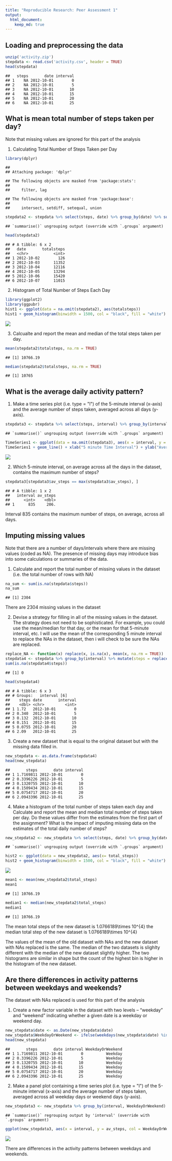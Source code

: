```yaml
---
title: "Reproducible Research: Peer Assessment 1"
output: 
  html_document:
    keep_md: true
---
```



## Loading and preprocessing the data

```r
unzip('activity.zip')
stepdata <- read.csv('activity.csv', header = TRUE)
head(stepdata)
```

```
##   steps       date interval
## 1    NA 2012-10-01        0
## 2    NA 2012-10-01        5
## 3    NA 2012-10-01       10
## 4    NA 2012-10-01       15
## 5    NA 2012-10-01       20
## 6    NA 2012-10-01       25
```


## What is mean total number of steps taken per day?
Note that missing values are ignored for this part of the analysis

1. Calculating Total Number of Steps Taken per Day


```r
library(dplyr)
```

```
## 
## Attaching package: 'dplyr'
```

```
## The following objects are masked from 'package:stats':
## 
##     filter, lag
```

```
## The following objects are masked from 'package:base':
## 
##     intersect, setdiff, setequal, union
```

```r
stepdata2 <- stepdata %>% select(steps, date) %>% group_by(date) %>% summarise(totalsteps = sum(steps)) %>% na.omit()
```

```
## `summarise()` ungrouping output (override with `.groups` argument)
```

```r
head(stepdata2)
```

```
## # A tibble: 6 x 2
##   date       totalsteps
##   <chr>           <int>
## 1 2012-10-02        126
## 2 2012-10-03      11352
## 3 2012-10-04      12116
## 4 2012-10-05      13294
## 5 2012-10-06      15420
## 6 2012-10-07      11015
```

2. Histogram of Total Number of Steps Each Day


```r
library(ggplot2)
library(ggpubr)
hist1 <- ggplot(data = na.omit(stepdata2), aes(totalsteps))
hist1 + geom_histogram(binwidth = 1500, col = "black", fill = "white") + xlab("Total daily steps") + ggtitle("Histogram of Total Steps by Day") + theme_pubclean()
```

![](PA1_template_files/figure-html/unnamed-chunk-3-1.png)<!-- -->

3. Calcualte and report the mean and median of the total steps taken per day.


```r
mean(stepdata2$totalsteps, na.rm = TRUE)
```

```
## [1] 10766.19
```


```r
median(stepdata2$totalsteps, na.rm = TRUE)
```

```
## [1] 10765
```


## What is the average daily activity pattern?
1. Make a time series plot (i.e. type = "l") of the 5-minute interval (x-axis) and the average number of steps taken, averaged across all days (y-axis).


```r
stepdata3 <- stepdata %>% select(steps, interval) %>% group_by(interval) %>% na.omit() %>% summarise(av_steps = mean(steps))
```

```
## `summarise()` ungrouping output (override with `.groups` argument)
```

```r
TimeSeries1 <- ggplot(data = na.omit(stepdata3), aes(x = interval, y = av_steps))
TimeSeries1 + geom_line() + xlab("5 minute Time Interval") + ylab("Average Number of Steps across all days") + ggtitle("Time Series of Average Steps per 5 minute Interval") + theme_pubclean()
```

![](PA1_template_files/figure-html/unnamed-chunk-6-1.png)<!-- -->

2. Which 5-minute interval, on average across all the days in the dataset, contains the maximum number of steps?


```r
stepdata3[stepdata3$av_steps == max(stepdata3$av_steps), ]
```

```
## # A tibble: 1 x 2
##   interval av_steps
##      <int>    <dbl>
## 1      835     206.
```
Interval 835 contains the maximum number of steps, on average, across all days. 


## Imputing missing values
Note that there are a number of days/intervals where there are missing values (coded as NA). The presence of missing days may introduce bias into some calculations or summaries of the data.

1. Calculate and report the total number of missing values in the dataset (i.e. the total number of rows with NA)


```r
na_sum <- sum(is.na(stepdata$steps))
na_sum
```

```
## [1] 2304
```
There are 2304 missing values in the dataset

2. Devise a strategy for filling in all of the missing values in the dataset. The strategy does not need to be sophisticated. For example, you could use the mean/median for that day, or the mean for that 5-minute interval, etc.
I will use the mean of the corresponding 5 minute interval to replace the NAs in the dataset, then i will check to be sure the NAs are replaced. 


```r
replace_NA <- function(x) replace(x, is.na(x), mean(x, na.rm = TRUE))
stepdata4 <- stepdata %>% group_by(interval) %>% mutate(steps = replace_NA(steps))
sum(is.na(stepdata4$steps))
```

```
## [1] 0
```

```r
head(stepdata4)
```

```
## # A tibble: 6 x 3
## # Groups:   interval [6]
##    steps date       interval
##    <dbl> <chr>         <int>
## 1 1.72   2012-10-01        0
## 2 0.340  2012-10-01        5
## 3 0.132  2012-10-01       10
## 4 0.151  2012-10-01       15
## 5 0.0755 2012-10-01       20
## 6 2.09   2012-10-01       25
```

3. Create a new dataset that is equal to the original dataset but with the missing data filled in.


```r
new_stepdata <- as.data.frame(stepdata4)
head(new_stepdata)
```

```
##       steps       date interval
## 1 1.7169811 2012-10-01        0
## 2 0.3396226 2012-10-01        5
## 3 0.1320755 2012-10-01       10
## 4 0.1509434 2012-10-01       15
## 5 0.0754717 2012-10-01       20
## 6 2.0943396 2012-10-01       25
```


4. Make a histogram of the total number of steps taken each day and Calculate and report the mean and median total number of steps taken per day. Do these values differ from the estimates from the first part of the assignment? What is the impact of imputing missing data on the estimates of the total daily number of steps?


```r
new_stepdata2 <- new_stepdata %>% select(steps, date) %>% group_by(date) %>% summarise(total_steps = sum(steps))
```

```
## `summarise()` ungrouping output (override with `.groups` argument)
```

```r
hist2 <- ggplot(data = new_stepdata2, aes(x= total_steps))
hist2 + geom_histogram(binwidth = 1500, col = "black", fill = "white") + xlab("Total Daily Steps") + ggtitle("Histogram of Total Steps by Day") + theme_pubclean()
```

![](PA1_template_files/figure-html/unnamed-chunk-11-1.png)<!-- -->

```r
mean1 <- mean(new_stepdata2$total_steps)
mean1
```

```
## [1] 10766.19
```

```r
median1 <- median(new_stepdata2$total_steps)
median1
```

```
## [1] 10766.19
```

The mean total steps of the new dataset is 1.0766189\times 10^{4} 
the median total step of the new dataset is 1.0766189\times 10^{4}

The values of the mean of the old dataset with NAs and the new dataset with NAs replaced is the same. The median of the two datasets is slighlty different with the median of the new dataset slightly higher. The two histograms are similar in shape but the count of the highest bin is higher in the histogram of the new dataset.


## Are there differences in activity patterns between weekdays and weekends?
The dataset with NAs replaced is used for this part of the analysis

1. Create a new factor variable in the dataset with two levels – “weekday” and “weekend” indicating whether a given date is a weekday or weekend day.


```r
new_stepdata$date <- as.Date(new_stepdata$date)
new_stepdata$WeekdayOrWeekend <- ifelse(weekdays(new_stepdata$date) %in% c("Saturday", "Sunday"), "Weekend", "Weekday")
head(new_stepdata)
```

```
##       steps       date interval WeekdayOrWeekend
## 1 1.7169811 2012-10-01        0          Weekday
## 2 0.3396226 2012-10-01        5          Weekday
## 3 0.1320755 2012-10-01       10          Weekday
## 4 0.1509434 2012-10-01       15          Weekday
## 5 0.0754717 2012-10-01       20          Weekday
## 6 2.0943396 2012-10-01       25          Weekday
```

2. Make a panel plot containing a time series plot (i.e. type = "l") of the 5-minute interval (x-axis) and the average number of steps taken, averaged across all weekday days or weekend days (y-axis).


```r
new_stepdata3 <- new_stepdata %>% group_by(interval, WeekdayOrWeekend) %>% summarise(av_steps = mean(steps))
```

```
## `summarise()` regrouping output by 'interval' (override with `.groups` argument)
```

```r
ggplot(new_stepdata3, aes(x = interval, y = av_steps, col = WeekdayOrWeekend)) + geom_line() + facet_grid(WeekdayOrWeekend ~.) + xlab("Interval") + ylab("Mean of Steps") + ggtitle("Comparison of Average Number of Steps across Weekday and Weekend Per 5 Minute Interval") + theme_pubclean()
```

![](PA1_template_files/figure-html/unnamed-chunk-13-1.png)<!-- -->

There are differences in the activity patterns between weekdays and weekends. 

